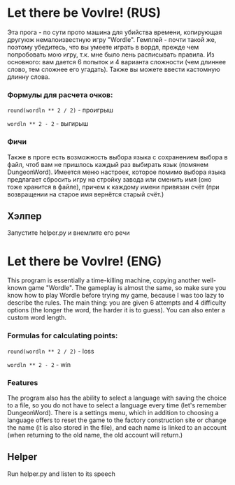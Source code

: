 # Let there be Vovlre! (RUS)
Эта прога - по сути прото машина для убийства времени, копирующая другуюж немалоизвестную игру "Wordle".
Гемплей - почти такой же, поэтому убедитесь, что вы умеете играть в вордл, прежде чем попробовать мою игру, т.к. мне было лень расписывать правила.
Из основного: вам дается 6 попыток и 4 варианта сложности (чем длиннее слово, тем сложнее его угадать). Также вы можете ввести кастомную длинну слова.
### Формулы для расчета очков:

`round(wordln ** 2 / 2)` - проигрыш

`wordln ** 2 - 2` - выгирыш
### Фичи
Также в проге есть возможность выбора языка с сохранением выбора в файл, чтоб вам не пришлось каждый раз выбирать язык (помянем DungeonWord). Имеется меню настроек, которое помимо выбора 
языка предлагает сбросить игру на стройку завода или сменить имя (оно тоже хранится в файле), причем к каждому имени привязан счёт (при возвращении на старое имя вернётся старый счёт.)

## Хэлпер
Запустите helper.py и внемлите его речи

# Let there be Vovlre! (ENG)
This program is essentially a time-killing machine, copying another well-known game "Wordle".
The gameplay is almost the same, so make sure you know how to play Wordle before trying my game, because I was too lazy to describe the rules.
The main thing: you are given 6 attempts and 4 difficulty options (the longer the word, the harder it is to guess). You can also enter a custom word length.
### Formulas for calculating points:

`round(wordln ** 2 / 2)` - loss

`wordln ** 2 - 2` - win
### Features
The program also has the ability to select a language with saving the choice to a file, so you do not have to select a language every time (let's remember DungeonWord). There is a settings menu, which in addition to choosing a language
offers to reset the game to the factory construction site or change the name (it is also stored in the file), and each name is linked to an account (when returning to the old name, the old account will return.)

## Helper
Run helper.py and listen to its speech
